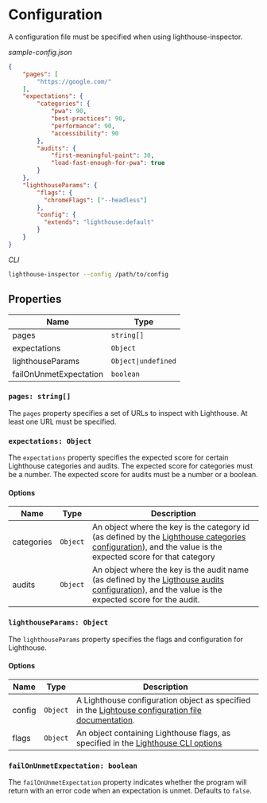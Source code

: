# Configuration

A configuration file must be specified when using lighthouse-inspector.

*sample-config.json*
```json
{
	"pages": [
		"https://google.com/"
	],
	"expectations": {
		"categories": {
			"pwa": 90,
			"best-practices": 90,
			"performance": 90,
			"accessibility": 90
		},
		"audits": {
			"first-meaningful-paint": 30,
			"load-fast-enough-for-pwa": true
		}
	},
	"lighthouseParams": {
		"flags": {
		  "chromeFlags": ["--headless"]
		},
		"config": {
		  "extends": "lighthouse:default"
		}
	}
}
```

*CLI*
```sh
lighthouse-inspector --config /path/to/config
```

## Properties

| Name | Type |
| - | - |
| pages | <code>string[]</code> |
| expectations | <code>Object</code> |
| lighthouseParams | <code>Object&#124;undefined</code> |
| failOnUnmetExpectation | <code>boolean</code> |

### `pages: string[]`

The `pages` property specifies a set of URLs to inspect with Lighthouse. At least one URL must be specified.

### `expectations: Object`

The `expectations` property specifies the expected score for certain Lighthouse categories and audits.
The expected score for categories must be a number. The expected score for audits must be a number or a boolean.

#### Options

| Name | Type | Description |
| - | - | - |
| categories | <code>Object</code> | An object where the key is the category id (as defined by the [Lighthouse categories configuration](https://github.com/GoogleChrome/lighthouse/blob/master/docs/configuration.md#categories-objectundefined)), and the value is the expected score for that category |
| audits | <code>Object</code> | An object where the key is the audit name (as defined by the [Ligthouse audits configuration](https://github.com/GoogleChrome/lighthouse/blob/master/docs/configuration.md#audits-string)), and the value is the expected score for the audit. |

### `lighthouseParams: Object`

The `lighthouseParams` property specifies the flags and configuration for Lighthouse.

#### Options

| Name | Type | Description |
| - | - | - |
| config | <code>Object</code> | A Lighthouse configuration object as specified in the [Lightouse configuration file documentation](https://github.com/GoogleChrome/lighthouse/blob/master/docs/configuration.md). |
| flags | <code>Object</code> | An object containing Lighthouse flags, as specified in the [Lighthouse CLI options](https://github.com/GoogleChrome/lighthouse#cli-options) |

### `failOnUnmetExpectation: boolean`

The `failOnUnmetExpectation` property indicates whether the program will return with an error code when an expectation is unmet. Defaults to `false`.
